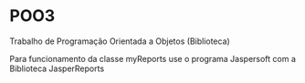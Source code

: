 # POO3
Trabalho de Programação Orientada a Objetos (Biblioteca)

Para funcionamento da classe myReports use o programa Jaspersoft com a Biblioteca JasperReports
